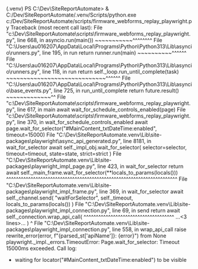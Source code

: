 (.venv) PS C:\Dev\SiteReportAutomate> & C:/Dev/SiteReportAutomate/.venv/Scripts/python.exe c:/Dev/SiteReportAutomate/scripts/firmware_webforms_replay_playwright.py
Traceback (most recent call last):
  File "c:\Dev\SiteReportAutomate\scripts\firmware_webforms_replay_playwright.py", line 668, in <module>
    asyncio.run(main())
    ~~~~~~~~~~~^^^^^^^^
  File "C:\Users\au016207\AppData\Local\Programs\Python\Python313\Lib\asyncio\runners.py", line 195, in run
    return runner.run(main)
           ~~~~~~~~~~^^^^^^
  File "C:\Users\au016207\AppData\Local\Programs\Python\Python313\Lib\asyncio\runners.py", line 118, in run
    return self._loop.run_until_complete(task)
           ~~~~~~~~~~~~~~~~~~~~~~~~~~~~~^^^^^^
  File "C:\Users\au016207\AppData\Local\Programs\Python\Python313\Lib\asyncio\base_events.py", line 725, in run_until_complete
    return future.result()
           ~~~~~~~~~~~~~^^
  File "c:\Dev\SiteReportAutomate\scripts\firmware_webforms_replay_playwright.py", line 617, in main
    await wait_for_schedule_controls_enabled(page)
  File "c:\Dev\SiteReportAutomate\scripts\firmware_webforms_replay_playwright.py", line 370, in wait_for_schedule_controls_enabled
    await page.wait_for_selector("#MainContent_txtDateTime:enabled", timeout=15000)
  File "C:\Dev\SiteReportAutomate\.venv\Lib\site-packages\playwright\async_api\_generated.py", line 8181, in wait_for_selector
    await self._impl_obj.wait_for_selector(
        selector=selector, timeout=timeout, state=state, strict=strict
    )
  File "C:\Dev\SiteReportAutomate\.venv\Lib\site-packages\playwright\_impl\_page.py", line 423, in wait_for_selector
    return await self._main_frame.wait_for_selector(**locals_to_params(locals()))
           ^^^^^^^^^^^^^^^^^^^^^^^^^^^^^^^^^^^^^^^^^^^^^^^^^^^^^^^^^^^^^^^^^^^^^^
  File "C:\Dev\SiteReportAutomate\.venv\Lib\site-packages\playwright\_impl\_frame.py", line 369, in wait_for_selector
    await self._channel.send(
        "waitForSelector", self._timeout, locals_to_params(locals())
    )
  File "C:\Dev\SiteReportAutomate\.venv\Lib\site-packages\playwright\_impl\_connection.py", line 69, in send
    return await self._connection.wrap_api_call(
           ^^^^^^^^^^^^^^^^^^^^^^^^^^^^^^^^^^^^^
    ...<3 lines>...
    )
    ^
  File "C:\Dev\SiteReportAutomate\.venv\Lib\site-packages\playwright\_impl\_connection.py", line 558, in wrap_api_call
    raise rewrite_error(error, f"{parsed_st['apiName']}: {error}") from None
playwright._impl._errors.TimeoutError: Page.wait_for_selector: Timeout 15000ms exceeded.
Call log:
  - waiting for locator("#MainContent_txtDateTime:enabled") to be visible